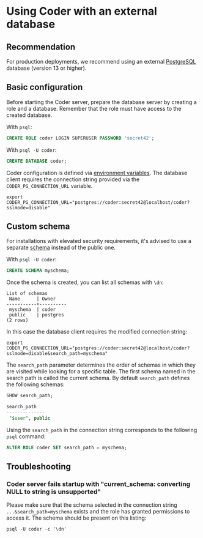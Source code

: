 # Using Coder with an external database

## Recommendation

For production deployments, we recommend using an external
[PostgreSQL](https://www.postgresql.org/) database (version 13 or higher).

## Basic configuration

Before starting the Coder server, prepare the database server by creating a role
and a database. Remember that the role must have access to the created database.

With `psql`:

```sql
CREATE ROLE coder LOGIN SUPERUSER PASSWORD 'secret42';
```

With `psql -U coder`:

```sql
CREATE DATABASE coder;
```

Coder configuration is defined via
[environment variables](../admin/setup/index.md). The database client requires
the connection string provided via the `CODER_PG_CONNECTION_URL` variable.

```shell
export CODER_PG_CONNECTION_URL="postgres://coder:secret42@localhost/coder?sslmode=disable"
```

## Custom schema

For installations with elevated security requirements, it's advised to use a
separate [schema](https://www.postgresql.org/docs/current/ddl-schemas.html)
instead of the public one.

With `psql -U coder`:

```sql
CREATE SCHEMA myschema;
```

Once the schema is created, you can list all schemas with `\dn`:

```text
List of schemas
 Name      | Owner
-----------+----------
 myschema  | coder
 public    | postgres
(2 rows)
```

In this case the database client requires the modified connection string:

```shell
export CODER_PG_CONNECTION_URL="postgres://coder:secret42@localhost/coder?sslmode=disable&search_path=myschema"
```

The `search_path` parameter determines the order of schemas in which they are
visited while looking for a specific table. The first schema named in the search
path is called the current schema. By default `search_path` defines the
following schemas:

```sql
SHOW search_path;

search_path
--------------
 "$user", public
```

Using the `search_path` in the connection string corresponds to the following
`psql` command:

```sql
ALTER ROLE coder SET search_path = myschema;
```

## Troubleshooting

### Coder server fails startup with "current_schema: converting NULL to string is unsupported"

Please make sure that the schema selected in the connection string
`...&search_path=myschema` exists and the role has granted permissions to access
it. The schema should be present on this listing:

```shell
psql -U coder -c '\dn'
```
